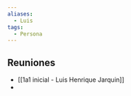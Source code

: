 ```yaml
---
aliases:
  - Luis
tags:
  - Persona
---
```

## Reuniones
- [[1a1 inicial - Luis Henrique Jarquin]] 
- 